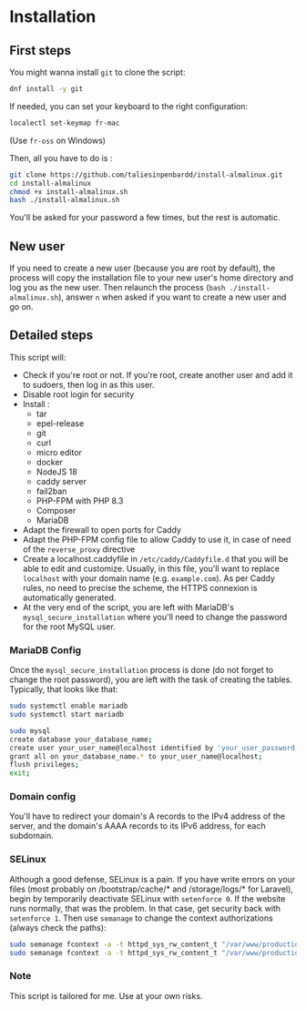 # Installation

## First steps

You might wanna install `git` to clone the script:

```bash
dnf install -y git
```

If needed, you can set your keyboard to the right configuration:

```bash
localectl set-keymap fr-mac
```

(Use `fr-oss` on Windows)

Then, all you have to do is :

```bash
git clone https://github.com/taliesinpenbardd/install-almalinux.git
cd install-almalinux
chmod +x install-almalinux.sh
bash ./install-almalinux.sh
```

You'll be asked for your password a few times, but the rest is automatic.

## New user

If you need to create a new user (because you are root by default), the process will copy the installation file to your new user's home directory and log you as the new user. Then relaunch the process (`bash ./install-almalinux.sh`), answer `n` when asked if you want to create a new user and go on.

## Detailed steps

This script will:

- Check if you're root or not. If you're root, create another user and add it to sudoers, then log in as this user.
- Disable root login for security
- Install :
  - tar
  - epel-release
  - git
  - curl
  - micro editor
  - docker
  - NodeJS 18
  - caddy server
  - fail2ban
  - PHP-FPM with PHP 8.3
  - Composer
  - MariaDB
- Adapt the firewall to open ports for Caddy
- Adapt the PHP-FPM config file to allow Caddy to use it, in case of need of the `reverse_proxy` directive
- Create a localhost.caddyfile in `/etc/caddy/Caddyfile.d` that you will be able to edit and customize. Usually, in this file, you'll want to replace `localhost` with your domain name (e.g. `example.com`). As per Caddy rules, no need to precise the scheme, the HTTPS connexion is automatically generated.
- At the very end of the script, you are left with MariaDB's `mysql_secure_installation` where you'll need to change the password for the root MySQL user.

### MariaDB Config

Once the `mysql_secure_installation` process is done (do not forget to change the root password), you are left with the task of creating the tables. Typically, that looks like that:

```bash
sudo systemctl enable mariadb
sudo systemctl start mariadb

sudo mysql
create database your_database_name;
create user your_user_name@localhost identified by 'your_user_password';
grant all on your_database_name.* to your_user_name@localhost;
flush privileges;
exit;
```

### Domain config

You'll have to redirect your domain's A records to the IPv4 address of the server, and the domain's AAAA records to its IPv6 address, for each subdomain.

### SELinux

Although a good defense, SELinux is a pain. If you have write errors on your files (most probably on /bootstrap/cache/\* and /storage/logs/\* for Laravel), begin by temporarily deactivate SELinux with `setenforce 0`. If the website runs normally, that was the problem. In that case, get security back with `setenforce 1`. Then use `semanage` to change the context authorizations (always check the paths):

```bash
sudo semanage fcontext -a -t httpd_sys_rw_content_t "/var/www/production/html/storage(/.*)?"
sudo semanage fcontext -a -t httpd_sys_rw_content_t "/var/www/production/html/bootstrap/cache(/.*)?"
```

### Note

This script is tailored for me. Use at your own risks.
